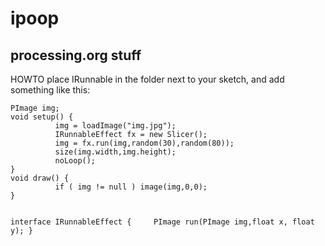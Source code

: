 # ipoop
processing.org stuff
-- 
HOWTO
place IRunnable in the folder next to your sketch, and add something like this:
    
    PImage img;
    void setup() { 
    		  img = loadImage("img.jpg");
    		  IRunnableEffect fx = new Slicer();
    		  img = fx.run(img,random(30),random(80));
    		  size(img.width,img.height);
    		  noLoop();
    }
    void draw() { 
    		  if ( img != null ) image(img,0,0);
    }
    
    
    interface IRunnableEffect { 	PImage run(PImage img,float x, float y); }
